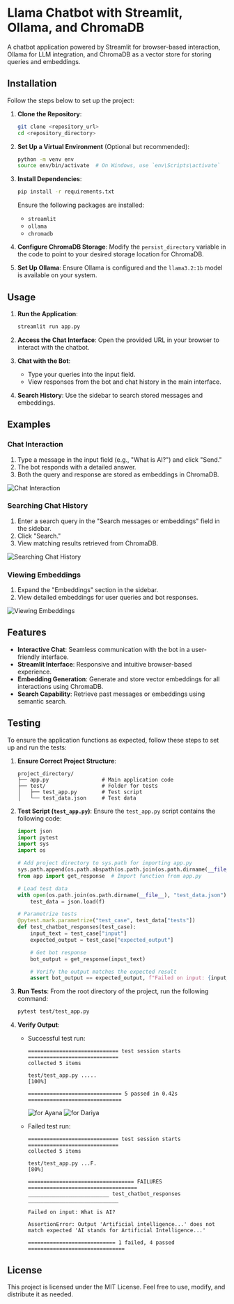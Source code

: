 # Llama Chatbot with Streamlit, Ollama, and ChromaDB

A chatbot application powered by Streamlit for browser-based interaction, Ollama for LLM integration, and ChromaDB as a vector store for storing queries and embeddings.

## Installation

Follow the steps below to set up the project:

1. **Clone the Repository**:
    
    ```bash
    git clone <repository_url>
    cd <repository_directory>
    ```
    
2. **Set Up a Virtual Environment** (Optional but recommended):
    
    ```bash
    python -m venv env
    source env/bin/activate  # On Windows, use `env\Scripts\activate`
    ```
    
3. **Install Dependencies**:
    
    ```bash
    pip install -r requirements.txt
    ```
    
    Ensure the following packages are installed:
    
    - `streamlit`
    - `ollama`
    - `chromadb`
4. **Configure ChromaDB Storage**: Modify the `persist_directory` variable in the code to point to your desired storage location for ChromaDB.
    
5. **Set Up Ollama**: Ensure Ollama is configured and the `llama3.2:1b` model is available on your system.
    

## Usage

1. **Run the Application**:
    
    ```bash
    streamlit run app.py
    ```
    
2. **Access the Chat Interface**: Open the provided URL in your browser to interact with the chatbot.
    
3. **Chat with the Bot**:
    
    - Type your queries into the input field.
    - View responses from the bot and chat history in the main interface.
	
1. **Search History**: Use the sidebar to search stored messages and embeddings.
    

## Examples

### Chat Interaction

1. Type a message in the input field (e.g., "What is AI?") and click "Send."
2. The bot responds with a detailed answer.
3. Both the query and response are stored as embeddings in ChromaDB.

![Chat Interaction](images/chat_interaction.png "Chat Interaction")

### Searching Chat History

1. Enter a search query in the "Search messages or embeddings" field in the sidebar.
2. Click "Search."
3. View matching results retrieved from ChromaDB.

![Searching Chat History](images/query_search.png "Searching Chat History")

### Viewing Embeddings

1. Expand the "Embeddings" section in the sidebar.
2. View detailed embeddings for user queries and bot responses.

![Viewing Embeddings](images/embenddings.png "Viewing Embeddings")

## Features

- **Interactive Chat**: Seamless communication with the bot in a user-friendly interface.
- **Streamlit Interface**: Responsive and intuitive browser-based experience.
- **Embedding Generation**: Generate and store vector embeddings for all interactions using ChromaDB.
- **Search Capability**: Retrieve past messages or embeddings using semantic search.

## Testing

To ensure the application functions as expected, follow these steps to set up and run the tests:

1. **Ensure Correct Project Structure**:
    
    ```
    project_directory/
    ├── app.py                 # Main application code
    ├── test/                  # Folder for tests
    │   ├── test_app.py        # Test script
    │   └── test_data.json     # Test data
    ```
    
2. **Test Script (`test_app.py`)**: Ensure the `test_app.py` script contains the following code:
    
    ```python
    import json
    import pytest
    import sys
    import os
    
    # Add project directory to sys.path for importing app.py
    sys.path.append(os.path.abspath(os.path.join(os.path.dirname(__file__), '..')))
    from app import get_response  # Import function from app.py
    
    # Load test data
    with open(os.path.join(os.path.dirname(__file__), "test_data.json"), "r") as f:
        test_data = json.load(f)
    
    # Parametrize tests
    @pytest.mark.parametrize("test_case", test_data["tests"])
    def test_chatbot_responses(test_case):
        input_text = test_case["input"]
        expected_output = test_case["expected_output"]
    
        # Get bot response
        bot_output = get_response(input_text)
    
        # Verify the output matches the expected result
        assert bot_output == expected_output, f"Failed on input: {input_text}"
    ```
    
3. **Run Tests**: From the root directory of the project, run the following command:
    
    ```bash
    pytest test/test_app.py
    ```
    
4. **Verify Output**:
    
    - Successful test run:
        
        ```
        ============================= test session starts =============================
        collected 5 items                                                              
        
        test/test_app.py .....                                                   [100%]
        
        ============================== 5 passed in 0.42s ==============================
        ```
        ![for Ayana](images/test_ayana.png "for Ayana")
        ![for Dariya](images/test_dariya.png "for Dariya")
    - Failed test run:
        
        ```
        ============================= test session starts =============================
        collected 5 items                                                              
        
        test/test_app.py ...F.                                                   [80%]
        
        ================================== FAILURES ===================================
        __________________________ test_chatbot_responses _____________________________
        
        Failed on input: What is AI?
        
        AssertionError: Output 'Artificial intelligence...' does not match expected 'AI stands for Artificial Intelligence...'
        
        ============================ 1 failed, 4 passed ===============================
        ```
        
## License

This project is licensed under the MIT License. Feel free to use, modify, and distribute it as needed.
